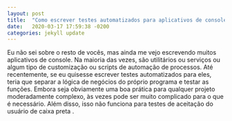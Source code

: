 ```yaml
---
layout: post
title:  "Como escrever testes automatizados para aplicativos de console"
date:   2020-03-17 17:59:38 -0200
categories: jekyll update
---
```


Eu não sei sobre o resto de vocês, mas ainda me vejo escrevendo muitos aplicativos de console. Na maioria das vezes, são utilitários ou serviços ou algum tipo de customização ou scripts de automação de processos. Até recentemente, se eu quisesse escrever testes automatizados para eles, teria que separar a lógica de negócios do próprio programa e testar as funções. Embora seja obviamente uma boa prática para qualquer projeto moderadamente complexo, às vezes pode ser muito complicado para o que é necessário. Além disso, isso não funciona para testes de aceitação do usuário de caixa preta .

